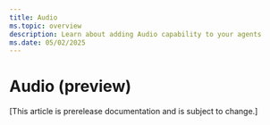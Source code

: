 ```yaml
---
title: Audio
ms.topic: overview
description: Learn about adding Audio capability to your agents
ms.date: 05/02/2025
---
```


# Audio (preview)

[This article is prerelease documentation and is subject to change.]